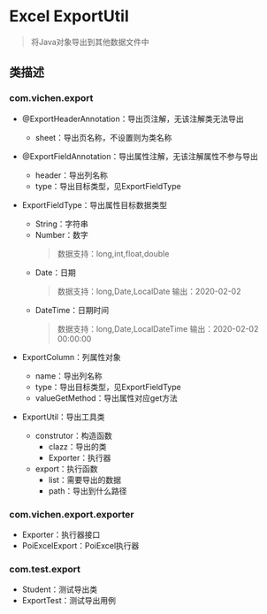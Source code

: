 # Excel ExportUtil
> 将Java对象导出到其他数据文件中
## 类描述

### com.vichen.export
* @ExportHeaderAnnotation：导出页注解，无该注解类无法导出
  * sheet：导出页名称，不设置则为类名称
  
* @ExportFieldAnnotation：导出属性注解，无该注解属性不参与导出
  * header：导出列名称
  * type：导出目标类型，见ExportFieldType

* ExportFieldType：导出属性目标数据类型
  * String：字符串
  * Number：数字
    > 数据支持：long,int,float,double
  * Date：日期
    > 数据支持：long,Date,LocalDate
    > 输出：2020-02-02
  * DateTime：日期时间
    > 数据支持：long,Date,LocalDateTime
    > 输出：2020-02-02 00:00:00

* ExportColumn：列属性对象
  * name：导出列名称
  * type：导出目标类型，见ExportFieldType
  * valueGetMethod：导出属性对应get方法
  
* ExportUtil：导出工具类
  * construtor：构造函数
    * clazz：导出的类
    * Exporter：执行器
  * export：执行函数
    * list：需要导出的数据
    * path：导出到什么路径
  
### com.vichen.export.exporter
* Exporter：执行器接口
* PoiExcelExport：PoiExcel执行器

### com.test.export
* Student：测试导出类
* ExportTest：测试导出用例



